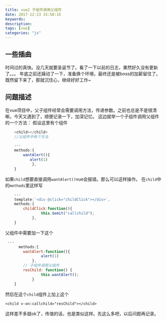 ```yaml
---
title: vue2 子组件调用父组件
date: 2017-12-23 15:58:15
keywords:
description:
tags: [vue]
categories: "js"
---
```

## 一些插曲
时间过的真快。没几天就要圣诞节了。看了一下以前的日志，果然好久没有更新了。。。
年底之前还躁动了一下，准备换个环境，最终还是被boss的加薪留住了。既然留下来了，那就沉住心，继续好好工作~
<!--more-->
## 问题描述
在vue项目中，父子组件经常会需要调用方法，传递参数。之前也总是不是很清晰。今天又遇到了，顺便记录一下，加深记忆。
这边就举一个子组件调用父组件的一个方法：
假设这里有个组件
``` javascript
    <child></child>
    //父组件中有个方法

    ···
    methods:{
        wantAlert(){
           alert(1)
            },
    }
```
如果`child`想要直接调用`wantAlert()`vue会报错。那么可以这样操作。
在`child`中的`methods`里这样写
``` javascript
    ···
    template:`<div @click="childClick"></div>`,
    methods:{
        childClick:function(){
                this.$emit("callchild");
            },
    }

```

父组件中需要加一下这个
```javascript
 ···
      methods:{
        wantAlert:function(){
                alert(1)
            },
        // 子组件调用父组件
        resChild: function() {
                this.wantAlert();
            }
    }
```


然后在这个`child`组件上加上这个
```
<child v-on:callchild="resChild"></child>
```
这样差不多就ok了，传值的话，也是类似这样。先这么多吧，以后问题再记录。
